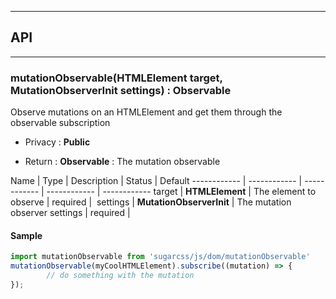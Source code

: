 


-----------------------------
## API
-----------------------------

### mutationObservable(HTMLElement target, MutationObserverInit settings) : Observable
Observe mutations on an HTMLElement and get them through the observable subscription

- Privacy : **Public**

- Return : **Observable** : The mutation observable

Name | Type | Description | Status | Default
------------ | ------------ | ------------ | ------------ | ------------
target | **HTMLElement** | The element to observe | required | 
settings | **MutationObserverInit** | The mutation observer settings | required | 


#### Sample
```js
import mutationObservable from 'sugarcss/js/dom/mutationObservable'
mutationObservable(myCoolHTMLElement).subscribe((mutation) => {
		// do something with the mutation
});

```


